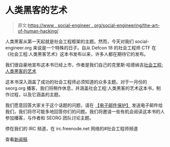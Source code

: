 # 人类黑客的艺术

> 原文:[https://www . social-engineer . org/social-engineering/the-art-of-human-hacking/](https://www.social-engineer.org/social-engineering/the-art-of-human-hacking/)

人类黑客从第一天起就是社会工程框架的主题。然而，今天对我们 social-engineer.org 来说是一个特殊的日子。自从 Defcon 18 的社会工程师 CTF 在《社会工程:人类黑客艺术》这本书发布以来，许多人都在期待它的发布。

我们很自豪地宣布这本书已经上市，作者是我们自己的克里斯·哈德纳吉[社会工程:人类黑客的艺术](https://www.amazon.com/Social-Engineering-Art-Human-Hacking/dp/0470639539)

这本书深入涵盖了成功的社会工程师必须知道的众多主题。对于一月份的 seorg.org 播客，我们将稍作休息，并涵盖社会工程:人类黑客的艺术这本书，制作过程，以及它涵盖的主题。

我们愿意回答大家关于这个话题的问题，请在 [【电子邮件保护】](/cdn-cgi/l/email-protection#3a5955544e4853584f4e5f7a495559535b56175f545d53545f5f481455485d) 发送电子邮件给我们，我们将尽可能多地回答你们的问题。我们将邀请一些有机会阅读这本书的人参加播客，与作者和 SEORG 团队讨论主题。

停在我们的 IRC 频道，在 irc.freenode.net 网络的#社会工程师频道

查看[新闻稿](http://www.prweb.com/releases/social-engineering/art-of-human-hacking/prweb4912554.htm)